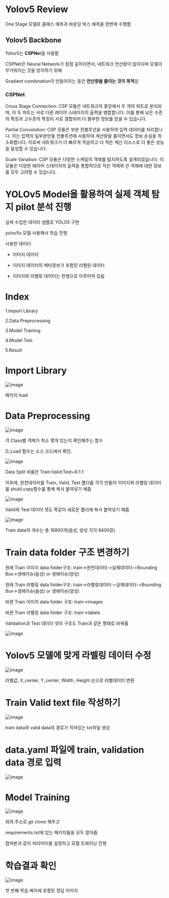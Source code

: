 # Yolov5 Review

One Stage 모델로 클래스 예측과 바운딩 박스 예측을 한번에 수행함

## Yolov5 Backbone

Yolov5는 **CSPNe**t을 사용함

CSPNet은 Neural Network가 점점 깊어지면서, 네트워크 연산량이 많아지며 모델이 무거워지는 것을 방지하기 위해

Gradient combination이 만들어지는 동안 **연산량을 줄이는 것이 목적**임

### CSPNet

Cross Stage Connection: CSP 모듈은 네트워크의 중앙에서 두 개의 파트로 분리되며, 이 두 파트는 서로 다른 레이어 스테이지의 출력을 병합합니다. 이를 통해 낮은 수준의 특징과 고수준의 특징이 서로 결합되어 더 풍부한 정보를 얻을 수 있습니다.

Partial Convolution: CSP 모듈은 부분 컨볼루션을 사용하여 입력 데이터를 처리합니다. 이는 입력의 일부분만을 컨볼루션에 사용하여 계산량을 줄이면서도 정보 손실을 최소화합니다. 이로써 네트워크가 더 빠르게 학습하고 더 적은 계산 리소스로 더 좋은 성능을 달성할 수 있습니다.

Scale Variation: CSP 모듈은 다양한 스케일의 객체를 탐지하도록 설계되었습니다. 이 모듈은 다양한 레이어 스테이지의 출력을 통합하므로 작은 객체와 큰 객체에 대한 정보를 모두 고려할 수 있습니다.









#  YOLOv5 Model을 활용하여 실제 객체 탐지 pilot 분석 진행 

실제 수집한 데이터 샘플로 YOLO5 구현

yolov5s 모델 사용해서 학습 진행

사용한 데이터

- 이미지 데이터

- 이미지 데이터의 메타정보가 포함된 라벨링 데이터

- 이미지와 라벨링 데이터는 한쌍으로 이루어져 있음

# Index

1.Import Library

2.Data Preprocessing

3.Model Training

4.Model Test

5.Result

# Import Library

![image](https://user-images.githubusercontent.com/104436260/208832899-402b4986-e5e7-44ee-99d8-592dc2cc28ea.png)

패키지 load

# Data Preprocessing

![image](https://user-images.githubusercontent.com/104436260/208833062-4f258a3b-97c6-45f2-a0ae-9985c02b547f.png)

각 Class별 객체가 최소 몇개 있는지 확인해주는 함수 

D_Load 함수는 소스 코드에서 확인.

![image](https://user-images.githubusercontent.com/104436260/208833841-84ea1657-02b5-45d2-b096-6304a5f9bd50.png)

Data Split 비율은 Train:Valid:Test=8:1:1

이후에, 원천데이터를 Train, Valid, Test 폴더를 각각 만들어 이미지와 라벨링 데이터를 shutil.copy함수를 통해 복사 붙여넣기 해줌

![image](https://user-images.githubusercontent.com/104436260/208834542-13cfd717-1e13-46ca-b943-e043f7eb5f76.png)

Valid와 Test 데이터 셋도 똑같이 새로운 폴더에 복사 붙여넣기 해줌

![image](https://user-images.githubusercontent.com/104436260/208835889-187ff12e-4e79-4ba0-aeb3-d49c7c14a82c.png)

Train data의 개수는 총 16800개(음성, 양성 각각 8400장)

# Train data folder 구조 변경하기

원래 Train 이미지 data folder구조: train->원천데이터->실제데이터->Bounding Box->생애이슈(음성) or 생애이슈(양성)

원래 Train 라벨링 data folder구조: train->라벨링데이터->실제데이터->Bounding Box->생애이슈(음성) or 생애이슈(양성)

바뀐 Train 이미지 data folder 구조: train->images

바뀐 Train 라벨링 data folder 구조: train->labels

Validation과 Test 데이터 셋의 구조도 Train과 같은 형태로 바꿔줌

![image](https://user-images.githubusercontent.com/104436260/208844006-176a66fd-df50-4eb8-9151-e4a85e732284.png)

# Yolov5 모델에 맞게 라벨링 데이터 수정

![image](https://user-images.githubusercontent.com/104436260/208846703-2fc1362a-356a-4517-af65-bd0414e5cec5.png)


라벨값, X_center, Y_center, Width, Height 순으로 라벨데이터 변환

# Train Valid text file 작성하기

![image](https://user-images.githubusercontent.com/104436260/208852409-e537df93-6675-4dbd-8030-548e0207375d.png)

train data와 valid data의 경로가 적혀있는 txt파일 생성

# data.yaml 파일에 train, validation data 경로 입력

![image](https://user-images.githubusercontent.com/104436260/208854019-c6dcf60f-43a8-4c9f-b79a-92e2b2a964b0.png)

# Model Training

![image](https://user-images.githubusercontent.com/104436260/208855094-05e50988-7ac7-4af0-a106-3b696c323474.png)

위의 주소로 git clone 해주고

requirements.txt에 있는 패키지들을 모두 깔아줌

캡쳐본과 같이 파라미터들 설정하고 모델 트레이닝 진행

# 학습결과 확인

![image](https://user-images.githubusercontent.com/104436260/209028017-bdd5466f-d501-4153-88b0-a05b5d5c797d.png)

첫 번째 학습 배치에 포함된 정답 이미지


